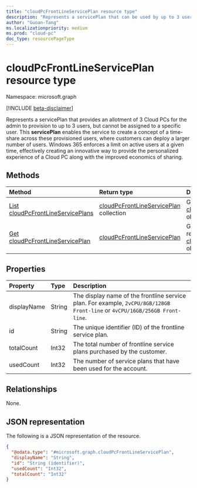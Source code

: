 ```yaml
---
title: "cloudPcFrontLineServicePlan resource type"
description: "Represents a servicePlan that can be used by up to 3 users."
author: "Guoan-Tang"
ms.localizationpriority: medium
ms.prod: "cloud-pc"
doc_type: resourcePageType
---
```


# cloudPcFrontLineServicePlan resource type

Namespace: microsoft.graph

[!INCLUDE [beta-disclaimer](../../includes/beta-disclaimer.md)]

Represents a servicePlan that provides an allotment of 3 Cloud PCs for the admin to provision to up to 3 users, but cannot be assigned to a specific user. This **servicePlan** enables the service to create a concept of a time-share across these provisioned users, where customers can deploy a larger number of users. Windows 365 enforces a limit on active users at a given time, effectively creating an innovative way to provide the personalized experience of a Cloud PC along with the improved economics of sharing.

## Methods

|Method|Return type|Description|
|:---|:---|:---|
|[List cloudPcFrontLineServicePlans](../api/virtualendpoint-list-frontlineserviceplans.md)|[cloudPcFrontLineServicePlan](../resources/cloudpcfrontlineserviceplan.md) collection|Get a list of the [cloudPcFrontLineServicePlan](../resources/cloudpcfrontlineserviceplan.md) objects and their properties.|
|[Get cloudPcFrontLineServicePlan](../api/cloudpcfrontlineserviceplan-get.md)|[cloudPcFrontLineServicePlan](../resources/cloudpcfrontlineserviceplan.md)|Get the properties and relationships of a [cloudPcFrontLineServicePlan](../resources/cloudpcfrontlineserviceplan.md) object.|

## Properties

|Property|Type|Description|
|:---|:---|:---|
|displayName|String|The display name of the frontline service plan. For example, `2vCPU/8GB/128GB Front-line` or `4vCPU/16GB/256GB Front-line`.|
|id|String|The unique identifier (ID) of the frontline service plan.|
|totalCount|Int32|The total number of frontline service plans purchased by the customer.|
|usedCount|Int32|The number of service plans that have been used for the account.|

## Relationships

None.

## JSON representation

The following is a JSON representation of the resource.
<!-- {
  "blockType": "resource",
  "keyProperty": "id",
  "@odata.type": "microsoft.graph.cloudPcFrontLineServicePlan",
  "openType": false
}
-->
``` json
{
  "@odata.type": "#microsoft.graph.cloudPcFrontLineServicePlan",
  "displayName": "String",
  "id": "String (identifier)",
  "usedCount": "Int32",
  "totalCount": "Int32"
}
```
